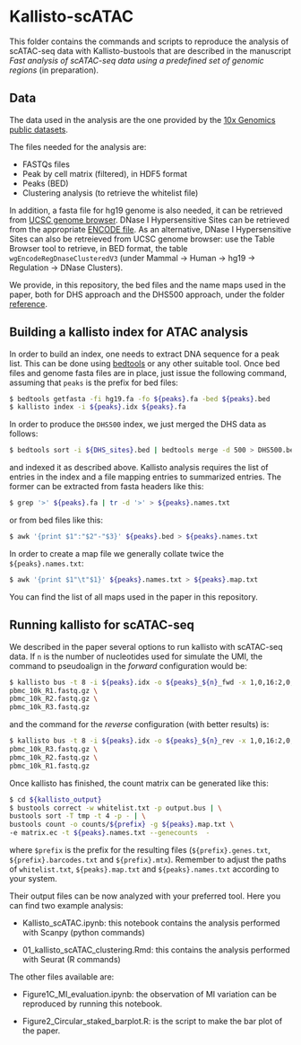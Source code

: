 # Kallisto-scATAC

This folder contains the commands and scripts to reproduce the analysis of scATAC-seq data with Kallisto-bustools that are described in the manuscript *Fast analysis of scATAC-seq data using a predefined set of genomic regions* (in preparation).

## Data

The data used in the analysis are the one provided by the [10x Genomics public datasets](https://support.10xgenomics.com/single-cell-atac/datasets/1.1.0/atac_v1_pbmc_10k).

The files needed for the analysis are:

* FASTQs files
* Peak by cell matrix (filtered), in HDF5 format
* Peaks (BED)
* Clustering analysis (to retrieve the whitelist file)

In addition, a fasta file for hg19 genome is also needed, it can be retrieved from [UCSC genome browser](http://hgdownload.cse.ucsc.edu/goldenpath/hg19/bigZips/hg19.fa.gz). DNase I Hypersensitive Sites can be retrieved from the appropriate [ENCODE file](http://big.databio.org/papers/RED/supplement/dhs112_v3.bed.gz). As an alternative, DNase I Hypersensitive Sites can also be retreieved from UCSC genome browser: use the Table Browser tool to retrieve, in BED format, the table `wgEncodeRegDnaseClusteredV3` (under Mammal -> Human -> hg19 -> Regulation -> DNase Clusters). 

We provide, in this repository, the bed files and the name maps used in the paper, both for DHS approach and the DHS500 approach, under the folder [reference](https://github.com/vgiansanti/Kallisto-scATAC/tree/master/reference).

## Building a kallisto index for ATAC analysis

In order to build an index, one needs to extract DNA sequence for a peak list. This can be done using [bedtools](https://github.com/arq5x/bedtools2) or any other suitable tool. Once bed files and genome fasta files are in place, just issue the following command, assuming that `peaks` is the prefix for bed files:

```bash
$ bedtools getfasta -fi hg19.fa -fo ${peaks}.fa -bed ${peaks}.bed
$ kallisto index -i ${peaks}.idx ${peaks}.fa
```

In order to produce the `DHS500` index, we just merged the DHS data as follows:

```bash
$ bedtools sort -i ${DHS_sites}.bed | bedtools merge -d 500 > DHS500.bed
```

and indexed it as described above. 
Kallisto analysis requires the list of entries in the index and a file mapping entries to summarized entries. The former can be extracted from fasta headers like this:

```bash
$ grep '>' ${peaks}.fa | tr -d '>' > ${peaks}.names.txt
```

or from bed files like this:

```bash
$ awk '{print $1":"$2"-"$3}' ${peaks}.bed > ${peaks}.names.txt
```

In order to create a map file we generally collate twice the `${peaks}.names.txt`:

```bash
$ awk '{print $1"\t"$1}' ${peaks}.names.txt > ${peaks}.map.txt
```

You can find the list of all maps used in the paper in this repository.

## Running kallisto for scATAC-seq 

We described in the paper several options to run kallisto with scATAC-seq data. If `n` is the number of nucleotides used for simulate the UMI, the command to pseudoalign in the *forward* configuration would be:

```bash
$ kallisto bus -t 8 -i ${peaks}.idx -o ${peaks}_${n}_fwd -x 1,0,16:2,0,${n}:0,0,0 \
pbmc_10k_R1.fastq.gz \
pbmc_10k_R2.fastq.gz \
pbmc_10k_R3.fastq.gz
```

and the command for the *reverse* configuration (with better results) is:

```bash
$ kallisto bus -t 8 -i ${peaks}.idx -o ${peaks}_${n}_rev -x 1,0,16:2,0,${n}:0,0,0 \
pbmc_10k_R3.fastq.gz \
pbmc_10k_R2.fastq.gz \
pbmc_10k_R1.fastq.gz
```

Once kallisto has finished, the count matrix can be generated like this:

```bash
$ cd ${kallisto_output}
$ bustools correct -w whitelist.txt -p output.bus | \
bustools sort -T tmp -t 4 -p - | \
bustools count -o counts/${prefix} -g ${peaks}.map.txt \
-e matrix.ec -t ${peaks}.names.txt --genecounts  -
```

where `$prefix` is the prefix for the resulting files (`${prefix}.genes.txt`, `${prefix}.barcodes.txt` and `${prefix}.mtx`). Remember to adjust the paths of `whitelist.txt`, `${peaks}.map.txt` and `${peaks}.names.txt` according to your system.

Their output files can be now analyzed with your preferred tool. Here you can find two example analysis:

* Kallisto_scATAC.ipynb: this notebook contains the analysis performed with Scanpy (python commands)

* 01_kallisto_scATAC_clustering.Rmd: this contains the analysis performed with Seurat (R commands)

The other files available are:

* Figure1C_MI_evaluation.ipynb: the observation of MI variation can be reproduced by running this notebook.

* Figure2_Circular_staked_barplot.R: is the script to make the bar plot of the paper. 
